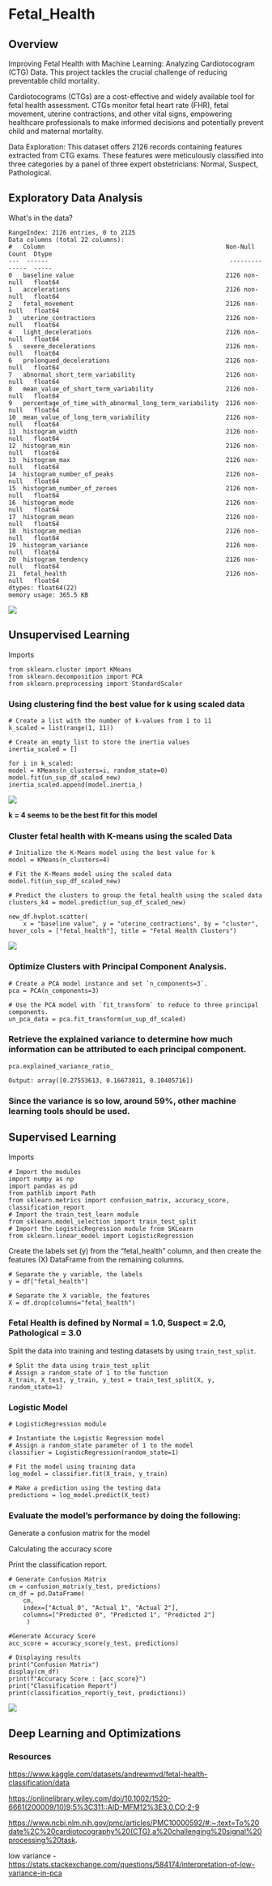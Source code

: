 # Fetal_Health

## Overview

Improving Fetal Health with Machine Learning: Analyzing Cardiotocogram (CTG) Data. This project tackles the crucial challenge of reducing preventable child mortality.

Cardiotocograms (CTGs) are a cost-effective and widely available tool for fetal health assessment. CTGs monitor fetal heart rate (FHR), fetal movement, uterine contractions, and other vital signs, empowering healthcare professionals to make informed decisions and potentially prevent child and maternal mortality.

Data Exploration:
This dataset offers 2126 records containing features extracted from CTG exams. These features were meticulously classified into three categories by a panel of three expert obstetricians: Normal, Suspect, Pathological.

## Exploratory Data Analysis

What's in the data?

    RangeIndex: 2126 entries, 0 to 2125
    Data columns (total 22 columns):
    #   Column                                                  Non-Null Count  Dtype  
    ---  ------                                                  --------------  -----  
    0   baseline value                                          2126 non-null   float64
    1   accelerations                                           2126 non-null   float64
    2   fetal_movement                                          2126 non-null   float64
    3   uterine_contractions                                    2126 non-null   float64
    4   light_decelerations                                     2126 non-null   float64
    5   severe_decelerations                                    2126 non-null   float64
    6   prolongued_decelerations                                2126 non-null   float64
    7   abnormal_short_term_variability                         2126 non-null   float64
    8   mean_value_of_short_term_variability                    2126 non-null   float64
    9   percentage_of_time_with_abnormal_long_term_variability  2126 non-null   float64
    10  mean_value_of_long_term_variability                     2126 non-null   float64
    11  histogram_width                                         2126 non-null   float64
    12  histogram_min                                           2126 non-null   float64
    13  histogram_max                                           2126 non-null   float64
    14  histogram_number_of_peaks                               2126 non-null   float64
    15  histogram_number_of_zeroes                              2126 non-null   float64
    16  histogram_mode                                          2126 non-null   float64
    17  histogram_mean                                          2126 non-null   float64
    18  histogram_median                                        2126 non-null   float64
    19  histogram_variance                                      2126 non-null   float64
    20  histogram_tendency                                      2126 non-null   float64
    21  fetal_health                                            2126 non-null   float64
    dtypes: float64(22)
    memory usage: 365.5 KB

![](images/correlation.png)

## Unsupervised Learning

Imports

    from sklearn.cluster import KMeans
    from sklearn.decomposition import PCA
    from sklearn.preprocessing import StandardScaler


### Using clustering find the best value for k using scaled data

    # Create a list with the number of k-values from 1 to 11
    k_scaled = list(range(1, 11))

    # Create an empty list to store the inertia values
    inertia_scaled = []

    for i in k_scaled:
    model = KMeans(n_clusters=i, random_state=0)
    model.fit(un_sup_df_scaled_new)
    inertia_scaled.append(model.inertia_)

![](images/elbow_curve.png) 

**k = 4 seems to be the best fit for this model**

### Cluster fetal health with K-means using the scaled Data

    # Initialize the K-Means model using the best value for k
    model = KMeans(n_clusters=4)

    # Fit the K-Means model using the scaled data
    model.fit(un_sup_df_scaled_new)

    # Predict the clusters to group the fetal health using the scaled data
    clusters_k4 = model.predict(un_sup_df_scaled_new)

    new_df.hvplot.scatter(
        x = "baseline value", y = "uterine_contractions", by = "cluster", hover_cols = ["fetal_health"], title = "Fetal Health Clusters") 

![](images/Fetal_health_clusters.png) 

### Optimize Clusters with Principal Component Analysis.

    # Create a PCA model instance and set `n_components=3`.
    pca = PCA(n_components=3)

    # Use the PCA model with `fit_transform` to reduce to three principal components.
    un_pca_data = pca.fit_transform(un_sup_df_scaled)

### Retrieve the explained variance to determine how much information can be attributed to each principal component.

    pca.explained_variance_ratio_

    Output: array([0.27553613, 0.16673811, 0.10405716])

### Since the variance is so low, around 59%, other machine learning tools should be used.

## Supervised Learning

Imports

    # Import the modules
    import numpy as np
    import pandas as pd
    from pathlib import Path
    from sklearn.metrics import confusion_matrix, accuracy_score, classification_report
    # Import the train_test_learn module
    from sklearn.model_selection import train_test_split
    # Import the LogisticRegression module from SKLearn
    from sklearn.linear_model import LogisticRegression


Create the labels set (y)  from the “fetal_health” column, and then create the features (X) DataFrame from the remaining columns.

    # Separate the y variable, the labels
    y = df["fetal_health"]

    # Separate the X variable, the features
    X = df.drop(columns="fetal_health")

### Fetal Health is defined by Normal = 1.0, Suspect = 2.0, Pathological = 3.0

Split the data into training and testing datasets by using `train_test_split`.

    # Split the data using train_test_split
    # Assign a random_state of 1 to the function
    X_train, X_test, y_train, y_test = train_test_split(X, y, random_state=1)

### Logistic Model

    # LogisticRegression module 

    # Instantiate the Logistic Regression model
    # Assign a random_state parameter of 1 to the model
    classifier = LogisticRegression(random_state=1)

    # Fit the model using training data
    log_model = classifier.fit(X_train, y_train)

    # Make a prediction using the testing data
    predictions = log_model.predict(X_test)

### Evaluate the model’s performance by doing the following:

Generate a confusion matrix for the model

Calculating the accuracy score

Print the classification report.  

    # Generate Confusion Matrix
    cm = confusion_matrix(y_test, predictions)
    cm_df = pd.DataFrame(
        cm, 
        index=["Actual 0", "Actual 1", "Actual 2"], 
        columns=["Predicted 0", "Predicted 1", "Predicted 2"]
         )

    #Generate Accuracy Score
    acc_score = accuracy_score(y_test, predictions)

    # Displaying results
    print("Confusion Matrix")
    display(cm_df)
    print(f"Accuracy Score : {acc_score}")
    print("Classification Report")
    print(classification_report(y_test, predictions))

![](images/Classification_Report.png) 





## Deep Learning and Optimizations


### Resources
https://www.kaggle.com/datasets/andrewmvd/fetal-health-classification/data

https://onlinelibrary.wiley.com/doi/10.1002/1520-6661(200009/10)9:5%3C311::AID-MFM12%3E3.0.CO;2-9

https://www.ncbi.nlm.nih.gov/pmc/articles/PMC10000592/#:~:text=To%20date%2C%20cardiotocography%20(CTG),a%20challenging%20signal%20processing%20task.

low variance - https://stats.stackexchange.com/questions/584174/interpretation-of-low-variance-in-pca
